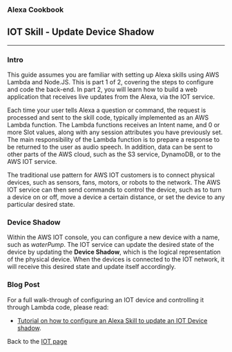 ### Alexa Cookbook
## IOT Skill - Update Device Shadow <a id="title"></a>
<hr />


### Intro
This guide assumes you are familiar with setting up Alexa skills using AWS Lambda and Node.JS.
This is part 1 of 2, covering the steps to configure and code the back-end.
In part 2, you will learn how to build a web application that receives live updates from the Alexa, via the IOT service.


Each time your user tells Alexa a question or command, the request is processed and sent to the skill code, typically implemented as an AWS Lambda function.
The Lambda functions receives an Intent name, and 0 or more Slot values, along with any session attributes you have previously set.
The main responsibility of the Lambda function is to prepare a response to be returned to the user as audio speech.
In addition, data can be sent to other parts of the AWS cloud, such as the S3 service, DynamoDB, or to the AWS IOT service.

The traditional use pattern for AWS IOT customers is to connect physical devices, such as sensors, fans, motors, or robots to the network.
The AWS IOT service can then send commands to control the device, such as to turn a device on or off, move a device a certain distance, or set the device to any particular desired state.

### Device Shadow
Within the AWS IOT console, you can configure a new device with a name, such as *waterPump*.
The IOT service can update the desired state of the device by updating the **Device Shadow**, which is the logical representation of the physical device.
When the devices is connected to the IOT network, it will receive this desired state and update itself accordingly.


### Blog Post
For a full walk-through of configuring an IOT device and controlling it through Lambda code, please read:

 * [Tutorial on how to configure an Alexa Skill to update an IOT Device shadow](https://developer.amazon.com/blogs/post/Tx3828JHC7O9GZ9/Using-Alexa-Skills-Kit-and-AWS-IoT-to-Voice-Control-Connected-Devices).



Back to the [IOT page](../README.md#title)




